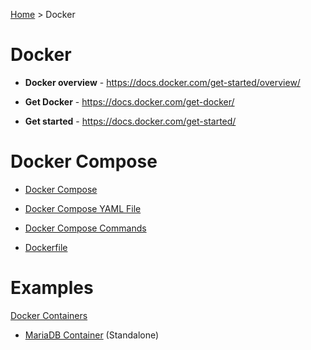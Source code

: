[Home](../README.md) >
Docker

# Docker

- **Docker overview** - https://docs.docker.com/get-started/overview/

- **Get Docker** - https://docs.docker.com/get-docker/

- **Get started** - https://docs.docker.com/get-started/

# Docker Compose

- [Docker Compose](.docs/docker-compose.md)

- [Docker Compose YAML File](.docs/docker-compose-yml.md)

- [Docker Compose Commands](.docs/docker-compose-cli.md)

- [Dockerfile](.docs/docker-file.md)

# Examples

[Docker Containers](containers/README.md)

- [MariaDB Container](containers/mariadb/README.md) (Standalone)

